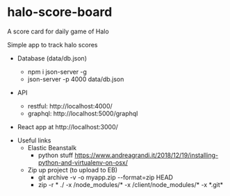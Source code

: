 # halo-score-board

A score card for daily game of Halo

Simple app to track halo scores

- Database (data/db.json)

  - npm i json-server -g
  - json-server -p 4000 data/db.json

- API

  - restful: http://localhost:4000/
  - graphql: http://localhost:5000/graphql

- React app at http://localhost:3000/

* Useful links
  - Elastic Beanstalk
    - python stuff https://www.andreagrandi.it/2018/12/19/installing-python-and-virtualenv-on-osx/
  - Zip up project (to upload to EB)
    - git archive -v -o myapp.zip --format=zip HEAD
    - zip -r \* ./ -x /node_modules/\* -x /client/node_modules/\* -x \*.git\*
